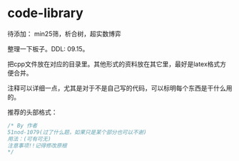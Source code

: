 # code-library

待添加：
min25筛，析合树，超实数博弈

整理一下板子。DDL: 09.15。

把cpp文件放在对应的目录里。其他形式的资料放在其它里，最好是latex格式方便合并。

注释可以详细一点，尤其是对于不是自己写的代码，可以标明每个东西是干什么用的。

推荐的头部格式：
```c++
/* By 作者
51nod-1079(过了什么题，如果只是某个部分也可以不谢)
用法：(可有可无)
注意事项!!记得修改原根
*/
```
